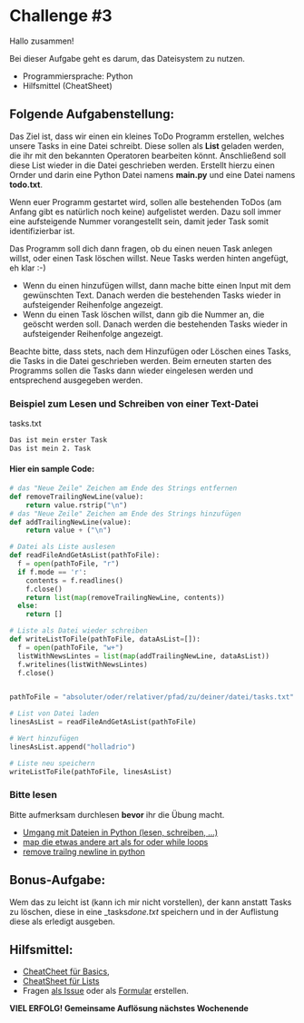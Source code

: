 # Challenge #3

Hallo zusammen!

Bei dieser Aufgabe geht es darum, das Dateisystem zu nutzen.

- Programmiersprache: Python
- Hilfsmittel (CheatSheet)

## Folgende Aufgabenstellung:

Das Ziel ist, dass wir einen ein kleines ToDo Programm erstellen, welches unsere Tasks in eine Datei schreibt.
Diese sollen als **List** geladen werden, die ihr mit den bekannten Operatoren bearbeiten könnt. Anschließend soll diese List wieder in die Datei geschrieben werden.
Erstellt hierzu einen Ornder und darin eine Python Datei namens **main.py** und eine Datei namens **todo.txt**.

Wenn euer Programm gestartet wird, sollen alle bestehenden ToDos (am Anfang gibt es natürlich noch keine) aufgelistet werden. Dazu soll immer eine aufsteigende Nummer vorangestellt sein, damit jeder Task somit identifizierbar ist.

Das Programm soll dich dann fragen, ob du einen neuen Task anlegen willst, oder einen Task löschen willst. Neue Tasks werden hinten angefügt, eh klar :-)

- Wenn du einen hinzufügen willst, dann mache bitte einen Input mit dem gewünschten Text. Danach werden die bestehenden Tasks wieder in aufsteigender Reihenfolge angezeigt.
- Wenn du einen Task löschen willst, dann gib die Nummer an, die geöscht werden soll. Danach werden die bestehenden Tasks wieder in aufsteigender Reihenfolge angezeigt.

Beachte bitte, dass stets, nach dem Hinzufügen oder Löschen eines Tasks, die Tasks in die Datei geschrieben werden. Beim erneuten starten des Programms sollen die Tasks dann wieder eingelesen werden und entsprechend ausgegeben werden.

### Beispiel zum Lesen und Schreiben von einer Text-Datei

tasks.txt

```txt
Das ist mein erster Task
Das ist mein 2. Task
```

#### Hier ein sample Code:

```python
# das "Neue Zeile" Zeichen am Ende des Strings entfernen
def removeTrailingNewLine(value):
    return value.rstrip("\n")
# das "Neue Zeile" Zeichen am Ende des Strings hinzufügen
def addTrailingNewLine(value):
    return value + ("\n")

# Datei als Liste auslesen
def readFileAndGetAsList(pathToFile):
  f = open(pathToFile, "r")
  if f.mode == 'r':
    contents = f.readlines()
    f.close()
    return list(map(removeTrailingNewLine, contents))
  else:
    return []

# Liste als Datei wieder schreiben
def writeListToFile(pathToFile, dataAsList=[]):
  f = open(pathToFile, "w+")
  listWithNewsLintes = list(map(addTrailingNewLine, dataAsList))
  f.writelines(listWithNewsLintes)
  f.close()


pathToFile = "absoluter/oder/relativer/pfad/zu/deiner/datei/tasks.txt"

# List von Datei laden
linesAsList = readFileAndGetAsList(pathToFile)

# Wert hinzufügen
linesAsList.append("holladrio")

# Liste neu speichern
writeListToFile(pathToFile, linesAsList)
```

### Bitte lesen

Bitte aufmerksam durchlesen **bevor** ihr die Übung macht.

- [Umgang mit Dateien in Python (lesen, schreiben, ...)](https://www.guru99.com/reading-and-writing-files-in-python.html)
- [map die etwas andere art als for oder while loops](https://www.geeksforgeeks.org/python-map-function/)
- [remove trailng newline in python](https://kite.com/python/answers/how-to-remove-a-trailing-newline-in-python)

## Bonus-Aufgabe:

Wem das zu leicht ist (kann ich mir nicht vorstellen), der kann anstatt Tasks zu löschen, diese in eine \_tasks*done.txt* speichern und in der Auflistung diese als erledigt ausgeben.

## Hilfsmittel:

- [CheatCheet für Basics](https://teams.microsoft.com/l/file/577FC335-F5B4-4A56-B307-D7ED57E48403?tenantId=b8192970-931b-4546-97ce-a6a611c24bd9&fileType=pdf&objectUrl=https%3A%2F%2Ffhwzid.sharepoint.com%2Fsites%2FAT_DiBBA_2019_876338345%2FFreigegebene%20Dokumente%2FWeekly%20Coding%20Challenge%2FMaterialien%2Fbeginners_cheat_sheet.pdf&baseUrl=https%3A%2F%2Ffhwzid.sharepoint.com%2Fsites%2FAT_DiBBA_2019_876338345&serviceName=teams&threadId=19:a6077bbb7c794716aef8ef6264849648@thread.skype&groupId=fe5a1a58-19cb-498f-88e0-617b2206af7e),
- [CheatSheet für Lists](https://teams.microsoft.com/l/file/FA626DD4-119C-4335-BC3D-6F5BE93997FE?tenantId=b8192970-931b-4546-97ce-a6a611c24bd9&fileType=pdf&objectUrl=https%3A%2F%2Ffhwzid.sharepoint.com%2Fsites%2FAT_DiBBA_2019_876338345%2FFreigegebene%20Dokumente%2FWeekly%20Coding%20Challenge%2FMaterialien%2Fbeginners_python_cheat_sheet_pcc_lists.pdf&baseUrl=https%3A%2F%2Ffhwzid.sharepoint.com%2Fsites%2FAT_DiBBA_2019_876338345&serviceName=teams&threadId=19:a6077bbb7c794716aef8ef6264849648@thread.skype&groupId=fe5a1a58-19cb-498f-88e0-617b2206af7e)
- Fragen [als Issue](https://github.com/joeherold/wcc_fh_wkw_python/issues) oder als [Formular](https://forms.office.com/Pages/ResponsePage.aspx?Host=Teams&lang=%7Blocale%7D&groupId=%7BgroupId%7D&tid=%7Btid%7D&teamsTheme=%7Btheme%7D&upn=%7Bupn%7D&id=cCkZuBuTRkWXzqamEcJL2Rcv0_AVGQVMpyxsXq73-hxUOUM1QVo0WTA3T1dOSEQ3NkxCN0Y1MjZBUC4u) erstellen.

**VIEL ERFOLG! Gemeinsame Auflösung nächstes Wochenende**
